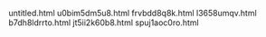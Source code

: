 untitled.html
u0bim5dm5u8.html
frvbdd8q8k.html
l3658umqv.html
b7dh8ldrrto.html
jt5ii2k60b8.html
spuj1aoc0ro.html
